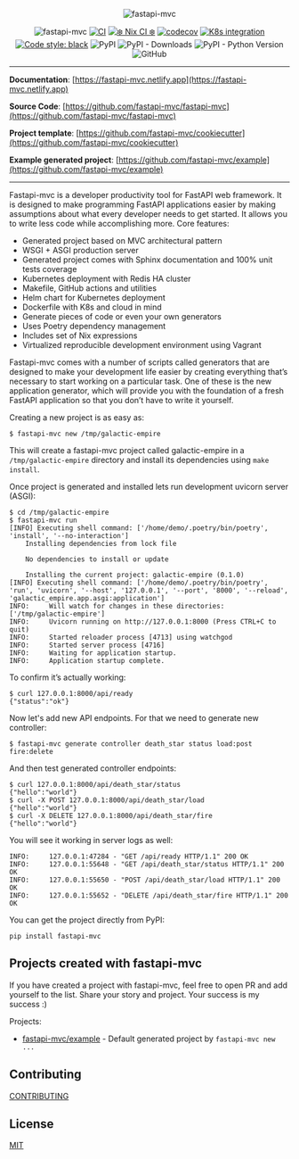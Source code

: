 <div align="center">

![fastapi-mvc](https://github.com/fastapi-mvc/fastapi-mvc/blob/master/docs/_static/logo.png?raw=true)

![fastapi-mvc](https://github.com/fastapi-mvc/fastapi-mvc/blob/master/docs/_static/readme.gif?raw=true)
[![CI](https://github.com/fastapi-mvc/fastapi-mvc/actions/workflows/main.yml/badge.svg?branch=master)](https://github.com/fastapi-mvc/fastapi-mvc/actions/workflows/main.yml)
[![❄️ Nix CI ❄️](https://github.com/fastapi-mvc/fastapi-mvc/actions/workflows/nix.yml/badge.svg)](https://github.com/fastapi-mvc/fastapi-mvc/actions/workflows/nix.yml)
[![codecov](https://codecov.io/gh/fastapi-mvc/fastapi-mvc/branch/master/graph/badge.svg?token=7ESV30TYZS)](https://codecov.io/gh/fastapi-mvc/fastapi-mvc)
[![K8s integration](https://github.com/fastapi-mvc/fastapi-mvc/actions/workflows/integration.yml/badge.svg)](https://github.com/fastapi-mvc/fastapi-mvc/actions/workflows/integration.yml)
[![Code style: black](https://img.shields.io/badge/code%20style-black-000000.svg)](https://github.com/psf/black)
![PyPI](https://img.shields.io/pypi/v/fastapi-mvc)
![PyPI - Downloads](https://img.shields.io/pypi/dm/fastapi-mvc)
![PyPI - Python Version](https://img.shields.io/pypi/pyversions/fastapi-mvc)
![GitHub](https://img.shields.io/github/license/fastapi-mvc/fastapi-mvc?color=blue)

</div>

---

**Documentation**: [https://fastapi-mvc.netlify.app](https://fastapi-mvc.netlify.app)

**Source Code**: [https://github.com/fastapi-mvc/fastapi-mvc](https://github.com/fastapi-mvc/fastapi-mvc)

**Project template**: [https://github.com/fastapi-mvc/cookiecutter](https://github.com/fastapi-mvc/cookiecutter)

**Example generated project**: [https://github.com/fastapi-mvc/example](https://github.com/fastapi-mvc/example)

---

Fastapi-mvc is a developer productivity tool for FastAPI web framework. 
It is designed to make programming FastAPI applications easier by making assumptions about what every developer needs to get started. 
It allows you to write less code while accomplishing more. Core features:

* Generated project based on MVC architectural pattern
* WSGI + ASGI production server
* Generated project comes with Sphinx documentation and 100% unit tests coverage
* Kubernetes deployment with Redis HA cluster
* Makefile, GitHub actions and utilities
* Helm chart for Kubernetes deployment
* Dockerfile with K8s and cloud in mind
* Generate pieces of code or even your own generators
* Uses Poetry dependency management
* Includes set of Nix expressions
* Virtualized reproducible development environment using Vagrant

Fastapi-mvc comes with a number of scripts called generators that are designed to make your development life easier by 
creating everything that’s necessary to start working on a particular task. One of these is the new application generator, 
which will provide you with the foundation of a fresh FastAPI application so that you don’t have to write it yourself.

Creating a new project is as easy as:

```shell
$ fastapi-mvc new /tmp/galactic-empire
```

This will create a fastapi-mvc project called galactic-empire in a `/tmp/galactic-empire` directory and install its dependencies using `make install`.

Once project is generated and installed lets run development uvicorn server (ASGI):

```shell
$ cd /tmp/galactic-empire
$ fastapi-mvc run
[INFO] Executing shell command: ['/home/demo/.poetry/bin/poetry', 'install', '--no-interaction']
    Installing dependencies from lock file
    
    No dependencies to install or update
    
    Installing the current project: galactic-empire (0.1.0)
[INFO] Executing shell command: ['/home/demo/.poetry/bin/poetry', 'run', 'uvicorn', '--host', '127.0.0.1', '--port', '8000', '--reload', 'galactic_empire.app.asgi:application']
INFO:     Will watch for changes in these directories: ['/tmp/galactic-empire']
INFO:     Uvicorn running on http://127.0.0.1:8000 (Press CTRL+C to quit)
INFO:     Started reloader process [4713] using watchgod
INFO:     Started server process [4716]
INFO:     Waiting for application startup.
INFO:     Application startup complete.
```

To confirm it’s actually working:

```shell
$ curl 127.0.0.1:8000/api/ready
{"status":"ok"}
```

Now let's add new API endpoints. For that we need to generate new controller:

```shell
$ fastapi-mvc generate controller death_star status load:post fire:delete
```

And then test generated controller endpoints:

```shell
$ curl 127.0.0.1:8000/api/death_star/status
{"hello":"world"}
$ curl -X POST 127.0.0.1:8000/api/death_star/load
{"hello":"world"}
$ curl -X DELETE 127.0.0.1:8000/api/death_star/fire
{"hello":"world"}
```

You will see it working in server logs as well:

```shell
INFO:     127.0.0.1:47284 - "GET /api/ready HTTP/1.1" 200 OK
INFO:     127.0.0.1:55648 - "GET /api/death_star/status HTTP/1.1" 200 OK
INFO:     127.0.0.1:55650 - "POST /api/death_star/load HTTP/1.1" 200 OK
INFO:     127.0.0.1:55652 - "DELETE /api/death_star/fire HTTP/1.1" 200 OK
```

You can get the project directly from PyPI:

```shell
pip install fastapi-mvc
```

## Projects created with fastapi-mvc

If you have created a project with fastapi-mvc, feel free to open PR and add yourself to the list. Share your story and project. Your success is my success :)

Projects:
* [fastapi-mvc/example](https://github.com/fastapi-mvc/example) - Default generated project by `fastapi-mvc new ...`

## Contributing

[CONTRIBUTING](https://github.com/fastapi-mvc/fastapi-mvc/blob/master/CONTRIBUTING.md)

## License

[MIT](https://github.com/fastapi-mvc/fastapi-mvc/blob/master/LICENSE)
